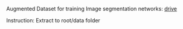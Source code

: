 Augmented Dataset for training Image segmentation networks: [drive](https://drive.google.com/file/d/1O3NxjsPnXWANrbdM2Yj33G0WlXJLPfOL/view?usp=sharing)


Instruction: Extract to root/data folder
